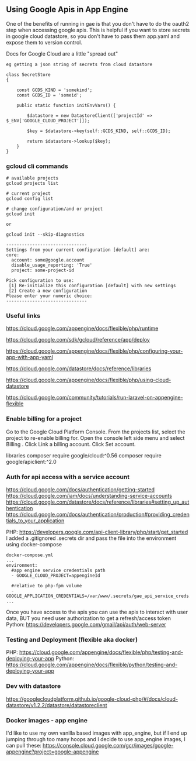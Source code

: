 ## Using Google Apis in App Engine

One of the benefits of running in gae is that you don't have to do the oauth2 step when accessing google apis. This is helpful if you want to store secrets in google cloud datastore, so you don't have to pass them app.yaml and expose them to version control.

Docs for Google Cloud are a little "spread out"

```
eg getting a json string of secrets from cloud datastore

class SecretStore
{

    const GCDS_KIND = 'somekind';
    const GCDS_ID = 'someid';

    public static function initEnvVars() {

        $datastore = new DatastoreClient(['projectId' => $_ENV['GOOGLE_CLOUD_PROJECT']]);

        $key = $datastore->key(self::GCDS_KIND, self::GCDS_ID);

        return $datastore->lookup($key);
    }
}
```

### gcloud cli commands
```
# available projects
gcloud projects list

# current project
gcloud config list

# change configuration/and or project
gcloud init

or

gcloud init --skip-diagnostics

-------------------------------
Settings from your current configuration [default] are:
core:
  account: some@google.account
  disable_usage_reporting: 'True'
  project: some-project-id

Pick configuration to use:
 [1] Re-initialize this configuration [default] with new settings
 [2] Create a new configuration
Please enter your numeric choice:
-------------------------------
```

### Useful links
https://cloud.google.com/appengine/docs/flexible/php/runtime

https://cloud.google.com/sdk/gcloud/reference/app/deploy

https://cloud.google.com/appengine/docs/flexible/php/configuring-your-app-with-app-yaml

https://cloud.google.com/datastore/docs/reference/libraries

https://cloud.google.com/appengine/docs/flexible/php/using-cloud-datastore

https://cloud.google.com/community/tutorials/run-laravel-on-appengine-flexible


### Enable billing for a project
Go to the Google Cloud Platform Console.
From the projects list, select the project to re-enable billing for.
Open the console left side menu and select Billing .
Click Link a billing account.
Click Set account.

libraries
composer require google/cloud:^0.56
composer require google/apiclient:^2.0

### Auth for api access with a service account
https://cloud.google.com/docs/authentication/getting-started
https://cloud.google.com/iam/docs/understanding-service-accounts
https://cloud.google.com/datastore/docs/reference/libraries#setting_up_authentication
https://cloud.google.com/docs/authentication/production#providing_credentials_to_your_application

PHP: https://developers.google.com/api-client-library/php/start/get_started
I added a .gitignored .secrets dir and pass the file into the environment using docker-compose

```
docker-compose.yml
...
environment:
  #app engine service credentials path
  - GOOGLE_CLOUD_PROJECT=appengineId

  #relative to php-fpm volume
  - GOOGLE_APPLICATION_CREDENTIALS=/var/www/.secrets/gae_api_service_creds.json
...
```

Once you have access to the apis you can use the apis to interact with user data, BUT you need user authorization  to get a refresh/access token
Python: https://developers.google.com/gmail/api/auth/web-server

### Testing and Deployment (flexible aka docker)
PHP: https://cloud.google.com/appengine/docs/flexible/php/testing-and-deploying-your-app
Python: https://cloud.google.com/appengine/docs/flexible/python/testing-and-deploying-your-app


### Dev with datastore
https://googlecloudplatform.github.io/google-cloud-php/#/docs/cloud-datastore/v1.2.2/datastore/datastoreclient


### Docker images - app engine
I'd like to use my own vanilla based images with app_engine, but if I end up jumping through too many hoops and I decide to use app_engine images, I can pull these:
https://console.cloud.google.com/gcr/images/google-appengine?project=google-appengine
